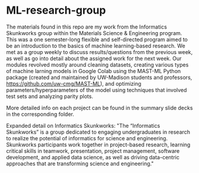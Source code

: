 # ML-research-group
The materials found in this repo are my work from the Informatics Skunkworks group within the Materials Science & Engineering program. This was a one semester-long flexible and self-directed program aimed to be an introduction to the basics of machine learning-based research. We met as a group weekly to discuss results/questions from the previous week, as well as go into detail about the assigned work for the next week. Our modules revolved mostly around cleaning datasets, creating various types of machine larning models in Google Colab using the MAST-ML Python package (created and maintained by UW-Madison students and professors, https://github.com/uw-cmg/MAST-ML), and optimizing parameters/hyperparameters of the model using techniques that involved test sets and analyzing parity plots.

More detailed info on each project can be found in the summary slide decks in the corresponding folder.

Expanded detail on Informatics Skunkworks: "The “Informatics Skunkworks” is a group dedicated to engaging undergraduates in research to realize the potential of informatics for science and engineering. Skunkworks participants work together in project-based research, learning critical skills in teamwork, presentation, project management, software development, and applied data science, as well as driving data-centric approaches that are transforming science and engineering."

